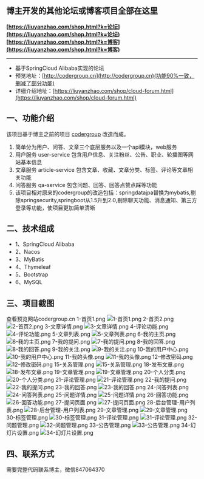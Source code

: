 ## 博主开发的其他论坛或博客项目全部在这里
**[https://liuyanzhao.com/shop.html?k=论坛](https://liuyanzhao.com/shop.html?k=论坛)** <br/>
**[https://liuyanzhao.com/shop.html?k=博客](https://liuyanzhao.com/shop.html?k=博客)**   <br/>
- -------------------------------------------------------------------------------
- 基于SpringCloud Alibaba实现的论坛
- 预览地址：[http://codergroup.cn](http://codergroup.cn)(功能90%一致，删减了部分功能)
- 详细介绍地址：[https://liuyanzhao.com/shop/cloud-forum.html](https://liuyanzhao.com/shop/cloud-forum.html)


## 一、功能介绍
该项目基于博主之前的项目 [codergroup](https://github.com/saysky/codergroup) 改造而成。
1. 简单分为用户、问答、文章三个底层服务以及一个api模块，web服务
2. 用户服务 user-service 包含用户信息、关注粉丝、公告、职业、轮播图等网站基本信息 
3. 文章服务 article-service 包含文章、收藏、文章分类、标签、评论等文章相关功能
4. 问答服务 qa-service 包含问题、回答、回答点赞点踩等功能
5. 该项目相对原来的codergroup的改造包括：springdatajpa替换为mybatis,剔除springsecurity,springboot从1.5升到2.0,剔除聊天功能、消息通知、第三方登录等功能，使项目更加简单清晰

## 二、技术组成
- 1、SpringCloud Alibaba
- 2、Nacos
- 3、MyBatis
- 4、Thymeleaf
- 5、Bootstrap
- 6、MySQL

## 三、项目截图
查看预览网站codergroup.cn
1-首页1.png
![1-首页1.png](img/1-首页1.png)
2-首页2.png
![2-首页2.png](img/2-首页2.png)
3-文章详情.png
![3-文章详情.png](img/3-文章详情.png)
4-评论功能.png
![4-评论功能.png](img/4-评论功能.png)
5-文章列表.png
![5-文章列表.png](img/5-文章列表.png)
6-我的主页.png
![6-我的主页.png](img/6-我的主页.png)
7-我的提问.png
![7-我的提问.png](img/7-我的提问.png)
8-我的回答.png
![8-我的回答.png](img/8-我的回答.png)
9-我的关注.png
![9-我的关注.png](img/9-我的关注.png)
10-我的用户中心.png
![10-我的用户中心.png](img/10-我的用户中心.png)
11-我的头像.png
![11-我的头像.png](img/11-我的头像.png)
12-修改密码.png
![12-修改密码.png](img/12-修改密码.png)
15-关系管理.png
![15-关系管理.png](img/15-关系管理.png)
18-发布文章.png
![18-发布文章.png](img/18-发布文章.png)
19-文章管理.png
![19-文章管理.png](img/19-文章管理.png)
20-个人分类.png
![20-个人分类.png](img/20-个人分类.png)
21-评论管理.png
![21-评论管理.png](img/21-评论管理.png)
22-我的提问.png
![22-我的提问.png](img/22-我的提问.png)
23-我的回答.png
![23-我的回答.png](img/23-我的回答.png)
24-问答列表.png
![24-问答列表.png](img/24-问答列表.png)
25-问题详情.png
![25-问题详情.png](img/25-问题详情.png)
26-回答功能.png
![26-回答功能.png](img/26-回答功能.png)
27-提问页面.png
![27-提问页面.png](img/27-提问页面.png)
28-后台管理-用户列表.png
![28-后台管理-用户列表.png](img/28-后台管理-用户列表.png)
29-文章管理.png
![29-文章管理.png](img/29-文章管理.png)
30-标签管理.png
![30-标签管理.png](img/30-标签管理.png)
31-评论管理.png
![31-评论管理.png](img/31-评论管理.png)
32-问题管理.png
![32-问题管理.png](img/32-问题管理.png)
33-公告管理.png
![33-公告管理.png](img/33-公告管理.png)
34-幻灯片设置.png
![34-幻灯片设置.png](img/34-幻灯片设置.png)

## 四、联系方式
需要完整代码联系博主，微信847064370




